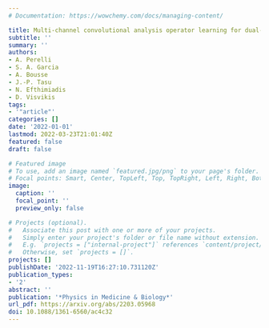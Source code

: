 ```yaml
---
# Documentation: https://wowchemy.com/docs/managing-content/

title: Multi-channel convolutional analysis operator learning for dual-energy CT reconstruction
subtitle: ''
summary: ''
authors:
- A. Perelli
- S. A. Garcia
- A. Bousse
- J.-P. Tasu
- N. Efthimiadis
- D. Visvikis
tags:
- '"article"'
categories: []
date: '2022-01-01'
lastmod: 2022-03-23T21:01:40Z
featured: false
draft: false

# Featured image
# To use, add an image named `featured.jpg/png` to your page's folder.
# Focal points: Smart, Center, TopLeft, Top, TopRight, Left, Right, BottomLeft, Bottom, BottomRight.
image:
  caption: ''
  focal_point: ''
  preview_only: false

# Projects (optional).
#   Associate this post with one or more of your projects.
#   Simply enter your project's folder or file name without extension.
#   E.g. `projects = ["internal-project"]` references `content/project/deep-learning/index.md`.
#   Otherwise, set `projects = []`.
projects: []
publishDate: '2022-11-19T16:27:10.731120Z'
publication_types:
- '2'
abstract: ''
publication: '*Physics in Medicine & Biology*'
url_pdf: https://arxiv.org/abs/2203.05968
doi: 10.1088/1361-6560/ac4c32
---
```

